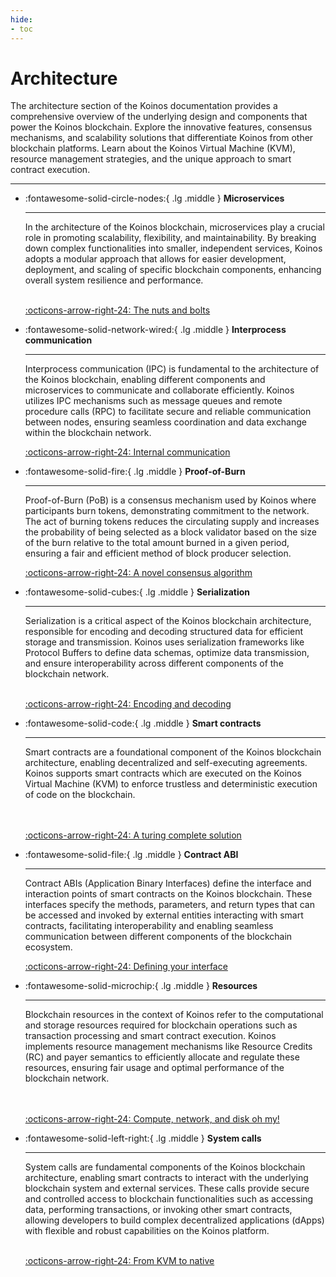 ```yaml
---
hide:
- toc
---
```


# Architecture
The architecture section of the Koinos documentation provides a comprehensive overview of the underlying design and components that power the Koinos blockchain. Explore the innovative features, consensus mechanisms, and scalability solutions that differentiate Koinos from other blockchain platforms. Learn about the Koinos Virtual Machine (KVM), resource management strategies, and the unique approach to smart contract execution.

---
<div class="grid cards" markdown>

-   :fontawesome-solid-circle-nodes:{ .lg .middle } __Microservices__

    ---

    
    In the architecture of the Koinos blockchain, microservices play a crucial role in promoting scalability, flexibility, and maintainability. By breaking down complex functionalities into smaller, independent services, Koinos adopts a modular approach that allows for easier development, deployment, and scaling of specific blockchain components, enhancing overall system resilience and performance.
    <br/><br/>

    [:octicons-arrow-right-24: The nuts and bolts](microservices.md)

-  :fontawesome-solid-network-wired:{ .lg .middle } __Interprocess communication__

    ---

    Interprocess communication (IPC) is fundamental to the architecture of the Koinos blockchain, enabling different components and microservices to communicate and collaborate efficiently. Koinos utilizes IPC mechanisms such as message queues and remote procedure calls (RPC) to facilitate secure and reliable communication between nodes, ensuring seamless coordination and data exchange within the blockchain network.

    [:octicons-arrow-right-24: Internal communication](interprocess-communication.md)

-   :fontawesome-solid-fire:{ .lg .middle } __Proof-of-Burn__

    ---

    
    Proof-of-Burn (PoB) is a consensus mechanism used by Koinos where participants burn tokens, demonstrating commitment to the network. The act of burning tokens reduces the circulating supply and increases the probability of being selected as a block validator based on the size of the burn relative to the total amount burned in a given period, ensuring a fair and efficient method of block producer selection.

    [:octicons-arrow-right-24: A novel consensus algorithm](proof-of-burn.md)

-   :fontawesome-solid-cubes:{ .lg .middle } __Serialization__

    ---

    Serialization is a critical aspect of the Koinos blockchain architecture, responsible for encoding and decoding structured data for efficient storage and transmission. Koinos uses serialization frameworks like Protocol Buffers to define data schemas, optimize data transmission, and ensure interoperability across different components of the blockchain network.
    <br/><br/>

    [:octicons-arrow-right-24: Encoding and decoding](serialization.md)

-   :fontawesome-solid-code:{ .lg .middle } __Smart contracts__

    ---

    Smart contracts are a foundational component of the Koinos blockchain architecture, enabling decentralized and self-executing agreements. Koinos supports smart contracts which are executed on the Koinos Virtual Machine (KVM) to enforce trustless and deterministic execution of code on the blockchain.
    <br/><br/><br/>

    [:octicons-arrow-right-24: A turing complete solution](smart-contracts.md)

-   :fontawesome-solid-file:{ .lg .middle } __Contract ABI__

    ---

    
    Contract ABIs (Application Binary Interfaces) define the interface and interaction points of smart contracts on the Koinos blockchain. These interfaces specify the methods, parameters, and return types that can be accessed and invoked by external entities interacting with smart contracts, facilitating interoperability and enabling seamless communication between different components of the blockchain ecosystem.

    [:octicons-arrow-right-24: Defining your interface](contract-abi.md)

-   :fontawesome-solid-microchip:{ .lg .middle } __Resources__

    ---

    Blockchain resources in the context of Koinos refer to the computational and storage resources required for blockchain operations such as transaction processing and smart contract execution. Koinos implements resource management mechanisms like Resource Credits (RC) and payer semantics to efficiently allocate and regulate these resources, ensuring fair usage and optimal performance of the blockchain network.
    <br/><br/><br/>

    [:octicons-arrow-right-24: Compute, network, and disk oh my!](resources.md)

-   :fontawesome-solid-left-right:{ .lg .middle } __System calls__

    ---

    System calls are fundamental components of the Koinos blockchain architecture, enabling smart contracts to interact with the underlying blockchain system and external services. These calls provide secure and controlled access to blockchain functionalities such as accessing data, performing transactions, or invoking other smart contracts, allowing developers to build complex decentralized applications (dApps) with flexible and robust capabilities on the Koinos platform.
    <br/><br/>

    [:octicons-arrow-right-24: From KVM to native](system-calls.md)

</div>